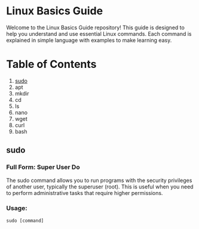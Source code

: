 # Linux Basics Guide

Welcome to the Linux Basics Guide repository! This guide is designed to help you understand and use essential Linux commands. Each command is explained in simple language with examples to make learning easy.

# Table of Contents

1. [sudo](#sudo)
2. apt
3. mkdir
4. cd
5. ls
6. nano
7. wget
8. curl
9. bash

## sudo
### Full Form: Super User Do

The sudo command allows you to run programs with the security privileges of another user, typically the superuser (root). This is useful when you need to perform administrative tasks that require higher permissions.

### Usage:
``sudo [command]``
